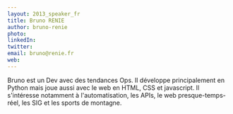 ```yaml
---
layout: 2013_speaker_fr
title: Bruno RENIE
author: bruno-renie
photo: 
linkedIn: 
twitter: 
email: bruno@renie.fr
web: 
---
```


Bruno est un Dev avec des tendances Ops. Il développe principalement en Python mais joue aussi avec le web en HTML, CSS et javascript. Il s'intéresse notamment à l'automatisation, les APIs, le web presque-temps-réel, les SIG et les sports de montagne.